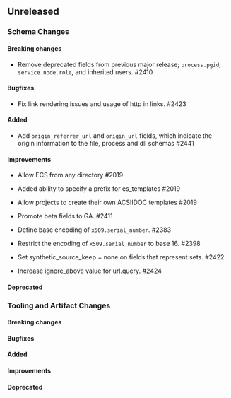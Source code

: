 <!-- When adding an entry to the Changelog:

- Please follow the Keep a Changelog: http://keepachangelog.com/ guidelines.
- Please insert your changelog line ordered by PR ID.
- Make sure you add your entry to the correct section (schema or tooling).

Thanks, you're awesome :-) -->

## Unreleased

### Schema Changes

#### Breaking changes

* Remove deprecated fields from previous major release; `process.pgid`, `service.node.role`, and inherited users. #2410

#### Bugfixes

* Fix link rendering issues and usage of http in links. #2423

#### Added
* Add `origin_referrer_url` and `origin_url` fields, which indicate the origin information to the file, process and dll schemas #2441

#### Improvements
* Allow ECS from any directory #2019
* Added ability to specify a prefix for es_templates #2019
* Allow projects to create their own ACSIIDOC templates #2019


* Promote beta fields to GA. #2411
* Define base encoding of `x509.serial_number`. #2383
* Restrict the encoding of `x509.serial_number` to base 16. #2398
* Set synthetic_source_keep = none on fields that represent sets. #2422
* Increase ignore_above value for url.query. #2424

#### Deprecated

### Tooling and Artifact Changes

#### Breaking changes

#### Bugfixes

#### Added

#### Improvements

#### Deprecated

<!-- All empty sections:

## Unreleased

### Schema Changes

#### Breaking changes

#### Bugfixes

#### Added

#### Improvements

#### Deprecated

### Tooling and Artifact Changes

#### Breaking changes

#### Bugfixes

#### Added

#### Improvements

#### Deprecated

-->
